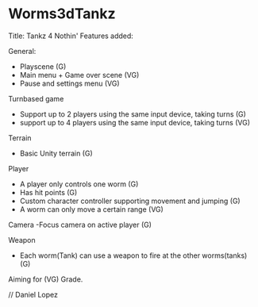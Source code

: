 # Worms3dTankz

Title: Tankz 4 Nothin'
Features added:

General:
- Playscene (G)
- Main menu + Game over scene (VG)
- Pause and settings menu (VG)

Turnbased game
- Support up to 2 players using the same input device, taking turns (G)
- support up to 4 players using the same input device, taking turns (VG)

Terrain
- Basic Unity terrain (G)

Player
- A player only controls one worm (G)
- Has hit points (G)
- Custom character controller supporting movement and jumping (G)
- A worm can only move a certain range (VG)

Camera
-Focus camera on active player (G)

Weapon
- Each worm(Tank) can use a weapon to fire at the other worms(tanks) (G)

Aiming for (VG) Grade.

// Daniel Lopez
